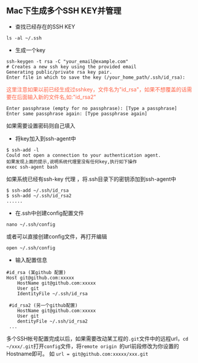 ## Mac下生成多个SSH KEY并管理

* 查找已经存在的SSH KEY
```
ls -al ~/.ssh
```

* 生成一个key
```
ssh-keygen -t rsa -C "your_email@example.com"
# Creates a new ssh key using the provided email
Generating public/private rsa key pair.
Enter file in which to save the key (/your_home_path/.ssh/id_rsa):
```
<font color=Tomato >
这里注意如果以前已经生成过sshkey，文件名为"id_rsa"，如果不想覆盖的话需要在后面输入新的文件名,如:"id_rsa2"
</font>


```
Enter passphrase (empty for no passphrase): [Type a passphrase]
Enter same passphrase again: [Type passphrase again]
```
如果需要设置密码则自己填入

* 将key加入到ssh-agent中
```
$ ssh-add -l
Could not open a connection to your authentication agent.
如果发现上面的提示,说明系统代理里没有任何key,执行如下操作
exec ssh-agent bash
```
如果系统已经有ssh-key 代理 ，将.ssh目录下的密钥添加到ssh-agent中
```
$ ssh-add ~/.ssh/id_rsa
$ ssh-add ~/.ssh/id_rsa2
......
```

* 在.ssh中创建config配置文件
```
nano ~/.ssh/config
```
或者可以直接创建config文件，再打开编辑
```
open ~/.ssh/config
```

* 输入配置信息
```
#id_rsa (某github 配置)
Host git@github.com:xxxxx
    HostName git@github.com:xxxxx
    User git
    IdentityFile ~/.ssh/id_rsa
    
 #id_rsa2 (另一个github配置)
    HostName git@github.com:xxxxx
    User git
    dentityFile ~/.ssh/id_rsa2
 ...
```

多个SSH帐号配置完成以后，如果需要改动某工程的`.git`文件中的远程url，`cd ~/xxx/.git`打开`config`文件，将`remote origin `的url前段修改为你设置的Hostname即可。
如 `url = git@github.com:xxxxx/xxx.git`